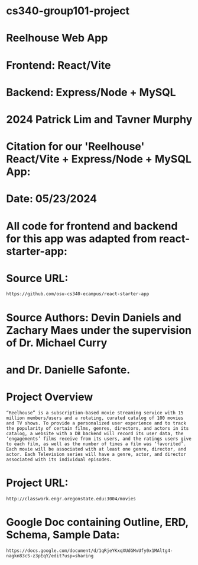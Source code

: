 # cs340-group101-project

# Reelhouse Web App
# Frontend: React/Vite
# Backend: Express/Node + MySQL
# 2024 Patrick Lim and Tavner Murphy


# Citation for our 'Reelhouse' React/Vite + Express/Node + MySQL App:
# Date: 05/23/2024
# All code for frontend and backend for this app was adapted from react-starter-app:
# Source URL:
    https://github.com/osu-cs340-ecampus/react-starter-app
# Source Authors: Devin Daniels and Zachary Maes under the supervision of Dr. Michael Curry
# and Dr. Danielle Safonte.


# Project Overview
	“Reelhouse” is a subscription-based movie streaming service with 15 million members/users and a rotating, curated catalog of 100 movies and TV shows. To provide a personalized user experience and to track the popularity of certain films, genres, directors, and actors in its catalog, a website with a DB backend will record its user data, the ‘engagements’ films receive from its users, and the ratings users give to each film, as well as the number of times a film was ‘favorited’. Each movie will be associated with at least one genre, director, and actor. Each Television series will have a genre, actor, and director associated with its individual episodes.


# Project URL:
    http://classwork.engr.oregonstate.edu:3004/movies


# Google Doc containing Outline, ERD, Schema, Sample Data:
    https://docs.google.com/document/d/1qRjeYKxqXUdGMvUfy0x1MAltg4-nagkn83cS-z3pEqY/edit?usp=sharing
